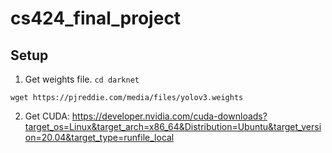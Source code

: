 # cs424_final_project

## Setup
1. Get weights file.
```cd darknet```

```wget https://pjreddie.com/media/files/yolov3.weights```

2. Get CUDA: https://developer.nvidia.com/cuda-downloads?target_os=Linux&target_arch=x86_64&Distribution=Ubuntu&target_version=20.04&target_type=runfile_local
